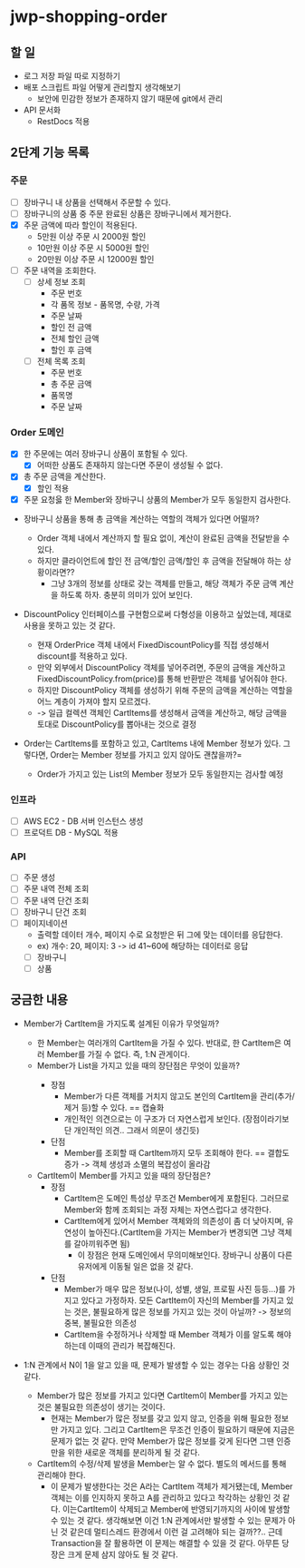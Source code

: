 # jwp-shopping-order

## 할 일
- 로그 저장 파일 따로 지정하기
- 배포 스크립트 파일 어떻게 관리할지 생각해보기
  - 보안에 민감한 정보가 존재하지 않기 때문에 git에서 관리
- API 문서화
  - RestDocs 적용

## 2단계 기능 목록

### 주문
- [ ] 장바구니 내 상품을 선택해서 주문할 수 있다.
- [ ] 장바구니의 상품 중 주문 완료된 상품은 장바구니에서 제거한다.
- [x] 주문 금액에 따라 할인이 적용된다.
  - 5만원 이상 주문 시 2000원 할인
  - 10만원 이상 주문 시 5000원 할인
  - 20만원 이상 주문 시 12000원 할인
- [ ] 주문 내역을 조회한다.
  - [ ] 상세 정보 조회
    - 주문 번호
    - 각 품목 정보 - 품목명, 수량, 가격
    - 주문 날짜
    - 할인 전 금액
    - 전체 할인 금액
    - 할인 후 금액
  - [ ] 전체 목록 조회
    - 주문 번호
    - 총 주문 금액
    - 품목명
    - 주문 날짜

### Order 도메인
- [x] 한 주문에는 여러 장바구니 상품이 포함될 수 있다.
  - [x] 어떠한 상품도 존재하지 않는다면 주문이 생성될 수 없다.
- [x] 총 주문 금액을 계산한다.
  - [x] 할인 적용
- [x] 주문 요청읋 한 Member와 장바구니 상품의 Member가 모두 동일한지 검사한다.

- 장바구니 상품을 통해 총 금액을 계산하는 역할의 객체가 있다면 어떨까?
  - Order 객체 내에서 계산까지 할 필요 없이, 계산이 완료된 금액을 전달받을 수 있다.
  - 하지만 클라이언트에 할인 전 금액/할인 금액/할인 후 금액을 전달해야 하는 상황이라면??
    - 그냥 3개의 정보를 상태로 갖는 객체를 만들고, 해당 객체가 주문 금액 계산을 하도록 하자. 충분히 의미가 있어 보인다.

- DiscountPolicy 인터페이스를 구현함으로써 다형성을 이용하고 싶었는데, 제대로 사용을 못하고 있는 것 같다.
  - 현재 OrderPrice 객체 내에서 FixedDiscountPolicy를 직접 생성해서 discount를 적용하고 있다.
  - 만약 외부에서 DiscountPolicy 객체를 넣어주려면, 주문의 금액을 계산하고 FixedDiscountPolicy.from(price)를 통해 반환받은 객체를 넣어줘야 한다.
  - 하지만 DiscountPolicy 객체를 생성하기 위해 주문의 금액을 계산하는 역할을 어느 계층이 가져야 할지 모르겠다.
  - -> 일급 컬렉션 객체인 CartItems를 생성해서 금액을 계산하고, 해당 금액을 토대로 DiscountPolicy를 뽑아내는 것으로 결정

- Order는 CartItems를 포함하고 있고, CartItems 내에 Member 정보가 있다. 그렇다면, Order는 Member 정보를 가지고 있지 않아도 괜찮을까?=
  - Order가 가지고 있는 List<CartItem>의 Member 정보가 모두 동일한지는 검사할 예정

### 인프라
- [ ] AWS EC2 - DB 서버 인스턴스 생성
- [ ] 프로덕트 DB - MySQL 적용

### API
- [ ] 주문 생성
- [ ] 주문 내역 전체 조회
- [ ] 주문 내역 단건 조회
- [ ] 장바구니 단건 조회
- [ ] 페이지네이션
  - 출력할 데이터 개수, 페이지 수로 요청받은 뒤 그에 맞는 데이터를 응답한다.
  - ex) 개수: 20, 페이지: 3 -> id 41~60에 해당하는 데이터로 응답
  - [ ] 장바구니
  - [ ] 상품

## 궁금한 내용
- Member가 CartItem을 가지도록 설계된 이유가 무엇일까?
  - 한 Member는 여러개의 CartItem을 가질 수 있다. 반대로, 한 CartItem은 여러 Member를 가질 수 없다. 즉, 1:N 관게이다.
  - Member가 List<CartItem>을 가지고 있을 때의 장단점은 무엇이 있을까?
    - 장점
      - Member가 다른 객체를 거치지 않고도 본인의 CartItem을 관리(추가/제거 등)할 수 있다. == 캡슐화
      - 개인적인 의견으로는 이 구조가 더 자연스럽게 보인다. (장점이라기보단 개인적인 의견.. 그래서 의문이 생긴듯)
    - 단점
      - Member를 조회할 때 CartItem까지 모두 조회해야 한다. == 결합도 증가 -> 객체 생성과 소멸의 복잡성이 올라감
  - CartItem이 Member를 가지고 있을 때의 장단점은?
    - 장점
      - CartItem은 도메인 특성상 무조건 Member에게 포함된다. 그러므로 Member와 함께 조회되는 과정 자체는 자연스럽다고 생각한다.
      - CartItem에게 있어서 Member 객체와의 의존성이 좀 더 낮아지며, 유연성이 높아진다.(CartItem을 가지는 Member가 변경되면 그냥 객체를 갈아끼워주면 됨)
        - 이 장점은 현재 도메인에서 무의미해보인다. 장바구니 상품이 다른 유저에게 이동될 일은 없을 것 같다.
    - 단점
      - Member가 매우 많은 정보(나이, 성별, 생일, 프로필 사진 등등...)를 가지고 있다고 가정하자. 모든 CartItem이 자신의 Member를 가지고 있는 것은, 불필요하게 많은 정보를 가지고 있는 것이 아닐까? -> 정보의 중복, 불필요한 의존성
      - CartItem을 수정하거나 삭제할 때 Member 객체가 이를 알도록 해야 하는데 이때의 관리가 복잡해진다.
  
- 1:N 관계에서 N이 1을 알고 있을 때, 문제가 발생할 수 있는 경우는 다음 상황인 것 같다.
  - Member가 많은 정보를 가지고 있다면 CartItem이 Member를 가지고 있는 것은 불필요한 의존성이 생기는 것이다.
    - 현재는 Member가 많은 정보를 갖고 있지 않고, 인증을 위해 필요한 정보만 가지고 있다. 그리고 CartItem은 무조건 인증이 필요하기 때문에 지금은 문제가 없는 것 같다. 만약 Member가 많은 정보를 갖게 된다면 그땐 인증만을 위한 새로운 객체를 분리하게 될 것 같다.
  - CartItem의 수정/삭제 발생을 Member는 알 수 없다. 별도의 메서드를 통해 관리해야 한다.
    - 이 문제가 발생한다는 것은 A라는 CartItem 객체가 제거됐는데, Member 객체는 이를 인지하지 못하고 A를 관리하고 있다고 착각하는 상황인 것 같다. 이는CartItem이 삭제되고 Member에 반영되기까지의 사이에 발생할 수 있는 것 같다. 생각해보면 이건 1:N 관계에서만 발생할 수 있는 문제가 아닌 것 같은데 멀티스레드 환경에서 이런 걸 고려해야 되는 걸까??.. 근데 Transaction을 잘 활용하면 이 문제는 해결할 수 있을 것 같다. 아무튼 당장은 크게 문제 삼지 않아도 될 것 같다.
